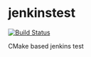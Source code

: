 jenkinstest
===========

[![Build Status](http://root.maximaximal.com/jenkins/buildStatus/icon?job=Test)](http://root.maximaximal.com/jenkins/job/Test/)

CMake based jenkins test
